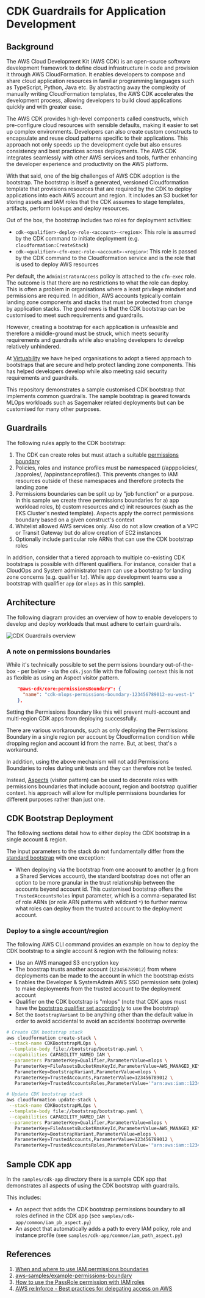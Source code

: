 # CDK Guardrails for Application Development

## Background

The AWS Cloud Development Kit (AWS CDK) is an open-source software development framework to define cloud infrastructure in code and provision it through AWS CloudFormation. It enables developers to compose and share cloud application resources in familiar programming languages such as TypeScript, Python, Java etc. By abstracting away the complexity of manually writing CloudFormation templates, the AWS CDK accelerates the development process, allowing developers to build cloud applications quickly and with greater ease.

The AWS CDK provides high-level components called constructs, which pre-configure cloud resources with sensible defaults, making it easier to set up complex environments. Developers can also create custom constructs to encapsulate and reuse cloud patterns specific to their applications. This approach not only speeds up the development cycle but also ensures consistency and best practices across deployments. The AWS CDK integrates seamlessly with other AWS services and tools, further enhancing the developer experience and productivity on the AWS platform. 

With that said, one of the big challenges of AWS CDK adoption is the bootstrap. The bootstrap is itself a generated, versioned Cloudformation template that provisions resources that are required by the CDK to deploy applications into each AWS account and region. It includes an S3 bucket for storing assets and IAM roles that the CDK assumes to stage templates, artifacts, perform lookups and deploy resources.

Out of the box, the bootstrap includes two roles for deployment activities:

* `cdk-<qualifier>-deploy-role-<account>-<region>`: This role is assumed by the CDK command to initiate deployment (e.g. `cloudformation:CreateStack`)
* `cdk-<qualifier>-cfn-exec-role-<account>-<region>`: This role is passed by the CDK command to the Cloudformation service and is the role that is used to deploy AWS resources

Per default, the `AdministratorAccess` policy is attached to the `cfn-exec` role. The outcome is that there are no restrictions to what the role can deploy. This is often a problem in organisations where a least privilege mindset and permissions are required. In addition, AWS accounts typically contain landing zone components and stacks that must be protected from change by application stacks. The good news is that the CDK bootstrap can be customised to meet such requirements and guardrails.

However, creating a bootstrap for each application is unfeasible and therefore a middle-ground must be struck, which meets security requirements and guardrails while also enabling developers to develop relatively unhindered.

At [Virtuability](https://www.virtuability.com) we have helped organisations to adopt a tiered approach to bootstraps that are secure and help protect landing zone components. This has helped developers develop while also meeting said security requirements and guardrails.

This repository demonstrates a sample customised CDK bootstrap that implements common guardrails. The sample bootstrap is geared towards MLOps workloads such as Sagemaker related deployments but can be customised for many other purposes.

## Guardrails

The following rules apply to the CDK bootstrap:

1. The CDK can create roles but must attach a suitable [permissions boundary](https://docs.aws.amazon.com/IAM/latest/UserGuide/access_policies_boundaries.html)
2. Policies, roles and instance profiles must be namespaced (/apppolicies/, /approles/, /appinstanceprofiles/). This prevents changes to IAM resources outside of these namespaces and therefore protects the landing zone
3. Permissions boundaries can be split up by "job function" or a purpose. In this sample we create three permissions boundaries for a) app workload roles, b) custom resources and c) init resources (such as the EKS Cluster's nested template). Aspects apply the correct permissions boundary based on a given construct's context
4. Whitelist allowed AWS services only. Also do not allow creation of a VPC or Transit Gateway but do allow creation of EC2 instances
5. Optionally include particular role ARNs that can use the CDK bootstrap roles

In addition, consider that a tiered approach to multiple co-existing CDK bootstraps is possible with different qualifiers. For instance, consider that a CloudOps and System administrator team can use a bootstrap for landing zone concerns (e.g. qualifier `lz`). While app development teams use a bootstrap with qualifier `app` (or `mlops` as in this sample).

## Architecture

The following diagram provides an overview of how to enable developers to develop and deploy workloads that must adhere to certain guardrails.

![CDK Guardrails overview](./diagrams/General%20iam%20cdk%20cfn%20development%20guardrails.drawio.png)

### A note on permissions boundaries

While it's technically possible to set the permissions boundary out-of-the-box - per below - via the `cdk.json` file with the following `context` this is not as flexible as using an Aspect visitor pattern.

```json
    "@aws-cdk/core:permissionsBoundary": {
      "name": "cdk-mlops-permissions-boundary-123456789012-eu-west-1"
    },
```

Setting the Permissions Boundary like this will prevent multi-account and multi-region CDK apps from deploying successfully.

There are various workarounds, such as only deploying the Permissions Boundary in a single region per account by Cloudformation condition while dropping region and account id from the name. But, at best, that's a workaround.

In addition, using the above mechanism will not add Permissions Boundaries to roles during unit tests and they can therefore not be tested.

Instead, [Aspects](https://docs.aws.amazon.com/cdk/v2/guide/aspects.html) (visitor pattern) can be used to decorate roles with permissions boundaries that include account, region and bootstrap qualifier context. his approach will allow for multiple permissions boundaries for different purposes rather than just one.

## CDK Bootstrap Deployment

The following sections detail how to either deploy the CDK bootstrap in a single account & region.

The input parameters to the stack do not fundamentally differ from the [standard bootstrap](https://docs.aws.amazon.com/cdk/v2/guide/bootstrapping.html#bootstrapping-customizing) with one exception:

*  When deploying via the bootstrap from one account to another (e.g from a Shared Services account), the standard bootstrap does not offer an option to be more granular in the trust relationship between the accounts beyond account id. This customised bootstrap offers the `TrustedAccountsRoles` input parameter, which is a comma-separated list of role ARNs (or role ARN patterns with wildcard `*`) to further narrow what roles can deploy from the trusted account to the deployment account.

### Deploy to a single account/region

The following AWS CLI command provides an example on how to deploy the CDK bootstrap to a single account & region with the following notes:

* Use an AWS managed S3 encryption key
* The boostrap trusts another account (`123456789012`) from where deployments can be made to the account in which the bootstrap exists
* Enables the Developer & SystemAdmin AWS SSO permission sets (roles) to make deployments from the trusted account to the deployment account
* Qualifier on the CDK bootstrap is "mlops" (note that CDK apps must have the [bootstrap qualifier set accordingly](https://docs.aws.amazon.com/cdk/v2/guide/bootstrapping.html#bootstrapping-custom-synth) to use the bootstrap)
* Set the `BootstrapVariant` to be anything other than the default value in order to avoid accidental to avoid an accidental bootstrap overwrite

```bash
# Create CDK bootstrap stack
aws cloudformation create-stack \
 --stack-name CDKBootstrapMLOps \
 --template-body file://bootstrap/bootstrap.yaml \
 --capabilities CAPABILITY_NAMED_IAM \
 --parameters ParameterKey=Qualifier,ParameterValue=mlops \
   ParameterKey=FileAssetsBucketKmsKeyId,ParameterValue=AWS_MANAGED_KEY \
   ParameterKey=BootstrapVariant,ParameterValue=mlops \
   ParameterKey=TrustedAccounts,ParameterValue=123456789012 \
   ParameterKey=TrustedAccountsRoles,ParameterValue='"arn:aws:iam::123456789012:role/aws-reserved/sso.amazonaws.com/eu-west-1/AWSReservedSSO_Developer_*,arn:aws:iam::123456789012:role/aws-reserved/sso.amazonaws.com/eu-west-1/AWSReservedSSO_SystemAdmin_*"'

# Update CDK bootstrap stack
aws cloudformation update-stack \
 --stack-name CDKBootstrapMLOps \
 --template-body file://bootstrap/bootstrap.yaml \
 --capabilities CAPABILITY_NAMED_IAM \
 --parameters ParameterKey=Qualifier,ParameterValue=mlops \
   ParameterKey=FileAssetsBucketKmsKeyId,ParameterValue=AWS_MANAGED_KEY \
   ParameterKey=BootstrapVariant,ParameterValue=mlops \
   ParameterKey=TrustedAccounts,ParameterValue=123456789012 \
   ParameterKey=TrustedAccountsRoles,ParameterValue='"arn:aws:iam::123456789012:role/aws-reserved/sso.amazonaws.com/eu-west-1/AWSReservedSSO_Developer_*,arn:aws:iam::123456789012:role/aws-reserved/sso.amazonaws.com/eu-west-1/AWSReservedSSO_SystemAdmin_*"'
```


## Sample CDK app

In the `samples/cdk-app` directory there is a sample CDK app that demonstrates all aspects of using the CDK bootstrap with guardrails.

This includes:
* An aspect that adds the CDK bootstrap permissions boundary to all roles defined in the CDK app (see `samples/cdk-app/common/iam_pb_aspect.py`)
* An aspect that automatically adds a path to every IAM policy, role and instance profile (see `samples/cdk-app/common/iam_path_aspect.py`)

## References

1. [When and where to use IAM permissions boundaries](https://aws.amazon.com/blogs/security/when-and-where-to-use-iam-permissions-boundaries/)
2. [aws-samples/example-permissions-boundary](https://github.com/aws-samples/example-permissions-boundary)
3. [How to use the PassRole permission with IAM roles](https://aws.amazon.com/blogs/security/how-to-use-the-passrole-permission-with-iam-roles/)
4. [AWS re:Inforce - Best practices for delegating access on AWS](https://d1.awsstatic.com/events/aws-reinforce-2022/IAM331_Best-practices-for-delegating-access-on-AWS.pdf)

